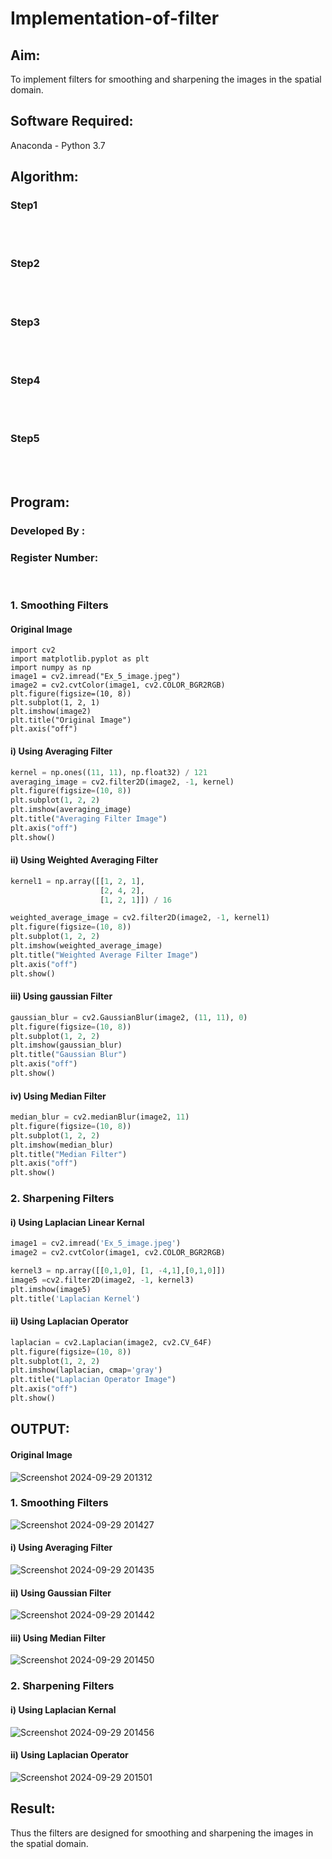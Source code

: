 # Implementation-of-filter
## Aim:
To implement filters for smoothing and sharpening the images in the spatial domain.

## Software Required:
Anaconda - Python 3.7

## Algorithm:
### Step1
</br>
</br> 

### Step2
</br>
</br> 

### Step3
</br>
</br> 

### Step4
</br>
</br> 

### Step5
</br>
</br> 

## Program:
### Developed By   :
### Register Number:
</br>

### 1. Smoothing Filters

#### Original Image
```
import cv2
import matplotlib.pyplot as plt
import numpy as np
image1 = cv2.imread("Ex_5_image.jpeg")
image2 = cv2.cvtColor(image1, cv2.COLOR_BGR2RGB)
plt.figure(figsize=(10, 8))
plt.subplot(1, 2, 1)
plt.imshow(image2)
plt.title("Original Image")
plt.axis("off")
```
#### i) Using Averaging Filter
```Python
kernel = np.ones((11, 11), np.float32) / 121
averaging_image = cv2.filter2D(image2, -1, kernel)
plt.figure(figsize=(10, 8))
plt.subplot(1, 2, 2)
plt.imshow(averaging_image)
plt.title("Averaging Filter Image")
plt.axis("off")
plt.show()
```
#### ii) Using Weighted Averaging Filter
```Python
kernel1 = np.array([[1, 2, 1],
                    [2, 4, 2],
                    [1, 2, 1]]) / 16

weighted_average_image = cv2.filter2D(image2, -1, kernel1)
plt.figure(figsize=(10, 8))
plt.subplot(1, 2, 2)
plt.imshow(weighted_average_image)
plt.title("Weighted Average Filter Image")
plt.axis("off")
plt.show()

```
#### iii) Using gaussian Filter
```Python
gaussian_blur = cv2.GaussianBlur(image2, (11, 11), 0)
plt.figure(figsize=(10, 8))
plt.subplot(1, 2, 2)
plt.imshow(gaussian_blur)
plt.title("Gaussian Blur")
plt.axis("off")
plt.show()
```

#### iv) Using Median Filter
```Python
median_blur = cv2.medianBlur(image2, 11)
plt.figure(figsize=(10, 8))
plt.subplot(1, 2, 2)
plt.imshow(median_blur)
plt.title("Median Filter")
plt.axis("off")
plt.show()
```

### 2. Sharpening Filters
#### i) Using Laplacian Linear Kernal
```Python
image1 = cv2.imread('Ex_5_image.jpeg')
image2 = cv2.cvtColor(image1, cv2.COLOR_BGR2RGB)

kernel3 = np.array([[0,1,0], [1, -4,1],[0,1,0]])
image5 =cv2.filter2D(image2, -1, kernel3)
plt.imshow(image5)
plt.title('Laplacian Kernel')
```
#### ii) Using Laplacian Operator
```Python
laplacian = cv2.Laplacian(image2, cv2.CV_64F)
plt.figure(figsize=(10, 8))
plt.subplot(1, 2, 2)
plt.imshow(laplacian, cmap='gray')
plt.title("Laplacian Operator Image")
plt.axis("off")
plt.show()
```

## OUTPUT:
#### Original Image
![Screenshot 2024-09-29 201312](https://github.com/user-attachments/assets/9961ab20-23e2-4f22-ba72-f3b260ba6bee)

### 1. Smoothing Filters
![Screenshot 2024-09-29 201427](https://github.com/user-attachments/assets/449a49e5-1ca7-44f9-930e-ad69663f295c)

#### i) Using Averaging Filter
![Screenshot 2024-09-29 201435](https://github.com/user-attachments/assets/23270573-0457-45bf-bfb7-f753dbac1f38)

#### ii) Using Gaussian Filter
![Screenshot 2024-09-29 201442](https://github.com/user-attachments/assets/b6a547c4-8287-4c0c-8e75-c601d7536b14)

#### iii) Using Median Filter
![Screenshot 2024-09-29 201450](https://github.com/user-attachments/assets/8c79be51-51b9-4c6b-b335-f7b66477adf4)

### 2. Sharpening Filters
#### i) Using Laplacian Kernal
![Screenshot 2024-09-29 201456](https://github.com/user-attachments/assets/cb4bf41a-af9f-43eb-9206-b9e0cda0ae39)

#### ii) Using Laplacian Operator
![Screenshot 2024-09-29 201501](https://github.com/user-attachments/assets/e2ec0650-551b-4edd-94e0-545db1de3aff)

## Result:
Thus the filters are designed for smoothing and sharpening the images in the spatial domain.

